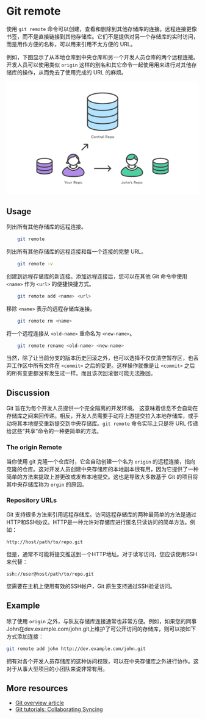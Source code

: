 # Git remote

使用 ```git remote``` 命令可以创建，查看和删除到其他存储库的连接。远程连接更像书签，而不是直接链接到其他存储库。它们不是提供对另一个存储库的实时访问，而是用作方便的名称，可以用来引用不太方便的 URL。

例如，下图显示了从本地仓库到中央仓库和另一个开发人员仓库的两个远程连接。开发人员可以使用类似 ```origin``` 这样的别名和其它命令一起使用用来进行对其他存储库的操作，从而免去了使用完成的 URL 的麻烦。

![```git remote``` 示意图][m1]

## Usage

列出所有其他存储库的远程连接。

``` bash
    git remote
```

列出所有其他存储库的远程连接和每一个连接的完整 URL。

``` bash
    git remote -v
```

创建到远程存储库的新连接。添加远程连接后，您可以在其他 Git 命令中使用 ```<name>``` 作为 ```<url>``` 的便捷快捷方式。

``` bash
    git remote add <name> <url>
```

移除 ```<name>``` 表示的远程存储库连接。

``` bash
    git remote rm <name>
```

将一个远程连接从 ```<old-name>``` 重命名为 ```<new-name>```。

``` bash
    git remote rename <old-name> <new-name>
```

当然，除了让当前分支的版本历史回滚之外，也可以选择不仅仅清空暂存区，也丢弃工作区中所有文件在 ```<commit>``` 之后的变更。这样操作就像是让 ```<commit>``` 之后的所有变更都没有发生过一样。而且该次回滚很可能无法挽回。

## Discussion

Git 旨在为每个开发人员提供一个完全隔离的开发环境。 这意味着信息不会自动在存储库之间来回传递。相反，开发人员需要手动将上游提交拉入本地存储库，或手动将其本地提交重新提交到中央存储库。```git remote``` 命令实际上只是将 URL 传递给这些“共享”命令的一种更简单的方法。

### The origin Remote

当你使用 git 克隆一个仓库时，它会自动创建一个名为 ```origin``` 的远程连接，指向克隆的仓库。这对开发人员创建中央存储库的本地副本很有用，因为它提供了一种简单的方法来提取上游更改或发布本地提交。这也是导致大多数基于 Git 的项目将其中央存储库称为 ```orgin``` 的原因。

### Repository URLs

Git 支持很多方法来引用远程存储库。访问远程存储库的两种最简单的方法是通过HTTP和SSH协议。HTTP是一种允许对存储库进行匿名只读访问的简单方法。例如：

``` plain
http://host/path/to/repo.git
```

但是，通常不可能将提交推送到一个HTTP地址。对于读写访问，您应该使用SSH来代替：

``` plain
ssh://user@host/path/to/repo.git
```

您需要在主机上使用有效的SSH帐户，Git 原生支持通过SSH验证访问。

## Example

除了使用 ```origin``` 之外，与队友存储库连接通常也非常方便。例如，如果您的同事John在dev.example.com/john.git上维护了可公开访问的存储库，则可以按如下方式添加连接：

``` bash
git remote add john http://dev.example.com/john.git
```

拥有对各个开发人员存储库的这种访问权限，可以在中央存储库之外进行协作。这对于从事大型项目的小团队来说非常有用。

## More resources

- [Git overview article][1]
- [Git tutorials: Collaborating Syncing][2]

<!-- Links -->
[1]: ./git-articles-overview.md
[2]: https://www.atlassian.com/git/tutorials/syncing#git-remote

<!-- Images -->
[m1]: ./media/git-command-git-remote/git-command-git-remote.png
